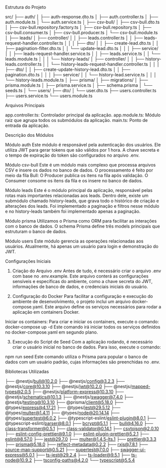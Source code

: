 Estrutura do Projeto

src/
├── auth/
│   ├── auth-response.dto.ts
│   ├── auth.controller.ts
│   ├── auth.module.ts
│   └── auth.service.ts
│
├── csv-bull/
│   ├── csv-bull.dto.ts
│   ├── csv-bull.repository.factory.ts
│   ├── csv-bull.repository.ts
│   ├── csv-bull.consumer.ts
│   ├── csv-bull.producer.ts
│   └── csv-bull.module.ts
│
├── leads/
│   ├── controller/
│   │   ├── leads.controller.ts
│   │   ├── leads-request-handler.controller.ts
│   │
│   ├── dto/
│   │   ├── create-lead.dto.ts
│   │   ├── pagination-filter.dto.ts
│   │   └── update-lead.dto.ts
│   │
│   ├── service/
│   │   ├── leads-request-handler.service.ts
│   │   ├── leads.service.ts
│   │   └── leads.module.ts
│   │
│   └── history-leads/
│       ├── controller/
│       │   ├── history-leads.controller.ts
│       │   └── history-leads-request-handler.controller.ts
│       │
│       ├── dto/
│       │   ├── create-update-history-lead.dto.ts
│       │   ├── pagination.dto.ts
│       │
│       ├── service/
│       │   └── history-lead.service.ts
│       │
│       └── history-leads.module.ts
│
├── prisma/
│   ├── migrations/
│   ├── prisma.module.ts
│   ├── prisma.service.ts
│   ├── schema.prisma
│   └── seeds.ts
│
└── users/
    ├── dto/
    │   └── user.dto.ts
    ├── users.controller.ts
    ├── users.service.ts
    └── users.module.ts


Arquivos Principais

app.controller.ts: Controlador principal da aplicação.
app.module.ts: Módulo raiz que agrupa todos os submódulos da aplicação.
main.ts: Ponto de entrada da aplicação.

Descrição dos Módulos

Módulo auth
Este módulo é responsável pela autenticação dos usuários. Ele utiliza JWT para gerar tokens que são válidos por 1 hora. A chave secreta e o tempo de expiração do token são configurados no arquivo .env.

Módulo csv-bull
Este é um módulo mais complexo que processa arquivos CSV e insere os dados no banco de dados. O processamento é feito por meio da fila Bull:
O Producer publica os itens na fila após validação.
O Consumer consome os itens da fila e os insere no banco de dados.

Módulo leads
Este é o módulo principal da aplicação, responsável pelas rotas mais importantes relacionadas aos leads. Dentro dele, existe um submódulo chamado history-leads, que grava todo o histórico de criação e alterações dos leads. Foi implementado a paginação e filtros nesse módulo e no history-leads também foi implementado apenas a paginação.

Módulo prisma
Utilizamos o Prisma como ORM para facilitar as interações com o banco de dados. O schema Prisma define três models principais que estruturam o banco de dados.

Módulo users
Este módulo gerencia as operações relacionadas aos usuários. Atualmente, há apenas um usuário para login e demonstração do JWT.

Configurações Iniciais

1. Criação do Arquivo .env
Antes de tudo, é necessário criar o arquivo .env com base no .env.example. Este arquivo conterá as configurações sensíveis e específicas do ambiente, como a chave secreta do JWT, informações de banco de dados, e credenciais iniciais do usuário.

2. Configuração do Docker
Para facilitar a configuração e execução do ambiente de desenvolvimento, o projeto inclui um arquivo docker-compose.yaml. Este arquivo define os serviços necessários para rodar a aplicação em containers Docker.

Iniciar os containers: 
Para criar e iniciar os containers, execute o comando:
docker-compose up -d
Este comando irá iniciar todos os serviços definidos no docker-compose.yaml em segundo plano.

3. Execução do Script de Seed
Com a aplicação rodando, é necessário criar o usuário inicial no banco de dados. Para isso, execute o comando:

npm run seed
Este comando utiliza o Prisma para popular o banco de dados com um usuário padrão, cujas informações são preenchidas no .env.

Bibliotecas Utilizadas

├── @nestjs/bull@10.2.0
├── @nestjs/config@3.2.3
├── @nestjs/core@10.3.10
├── @nestjs/jwt@10.2.0
├── @nestjs/mapped-types@2.0.5
├── @nestjs/platform-express@10.3.10
├── @nestjs/schematics@10.1.3
├── @nestjs/swagger@7.4.0
├── @nestjs/testing@10.3.10
├── @prisma/client@5.18.0
├── @types/express@4.17.21
├── @types/jest@29.5.12
├── @types/multer@1.4.11
├── @types/node@20.14.14
├── @types/supertest@6.0.2
├── @typescript-eslint/eslint-plugin@8.0.1
├── @typescript-eslint/parser@8.0.1
├── bcrypt@5.1.1
├── bull@4.16.0
├── class-transformer@0.5.1
├── class-validator@0.14.1
├── csvtojson@2.0.10
├── eslint-config-prettier@9.1.0
├── eslint-plugin-prettier@5.2.1
├── eslint@8.57.0
├── jest@29.7.0
├── multer@1.4.5-lts.1
├── prettier@3.3.3
├── prisma@5.18.0
├── reflect-metadata@0.2.2
├── rxjs@7.8.1
├── source-map-support@0.5.21
├── supertest@7.0.0
├── swagger-ui-express@5.0.1
├── ts-jest@29.2.4
├── ts-loader@9.5.1
├── ts-node@10.9.2
├── tsconfig-paths@4.2.0
└── typescript@5.5.4